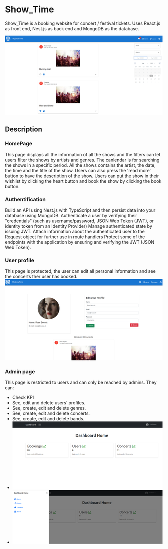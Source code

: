 # Show_Time

Show_Time is a booking website for concert / festival tickets. 
Uses React.js as front end, Nest.js as back end and MongoDB as the database.

![](2022-05-19-17-17-29.png)


## Description

### HomePage

This page displays all the information of all the shows and the filters can let users filter the shows by artists and genres.
The canlendar is for searching the shows in a specific period. 
All the shows contains the artist, the date, the time and the title of the show. 
Users can also press the 'read more' button to have the description of the show.
Users can put the show in their wishlist by clicking the heart button and book the show by clicking the book button.

### Authentification 
Build an API using Nest.js with TypeScript and then persist data into your database using MongoDB. 
Authenticate a user by verifying their "credentials" (such as username/password, JSON Web Token (JWT), or identity token from an Identity Provider)
Manage authenticated state by issuing JWT.
Attach information about the authenticated user to the Request object for further use in route handlers
Protect some of the endpoints with the application by ensuring and verifying the JWT (JSON Web Token). 

### User profile
This page is protected, the user can edit all personal information and see the concerts ther user has booked. 
![](2022-05-19-20-32-43.png)

### Admin page
This page is restricted to users and can only be reached by admins. They can: 
- Check KPI
- See, edit and delete users’ profiles.  
- See, create, edit and delete genres.  
- See, create, edit and delete concerts.
- See, create, edit and delete bands.
- ![](2022-05-19-20-29-30.png)
- ![](2022-05-19-20-29-55.png)
